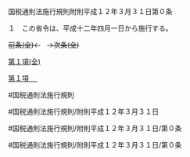 国税通則法施行規則附則平成１２年３月３１日第０条

１　この省令は、平成十二年四月一日から施行する。

~~前条(全)←~~　~~→次条(全)~~

[第１項(全)](国税通則法施行規則附則平成１２年３月３１日第０条第１項_.md)  

[第１項 　 ](国税通則法施行規則附則平成１２年３月３１日第０条第１項.md)  

#国税通則法施行規則

#国税通則法施行規則/附則平成１２年３月３１日

#国税通則法施行規則/附則平成１２年３月３１日/第０条

#国税通則法施行規則/附則平成１２年３月３１日/第０条

